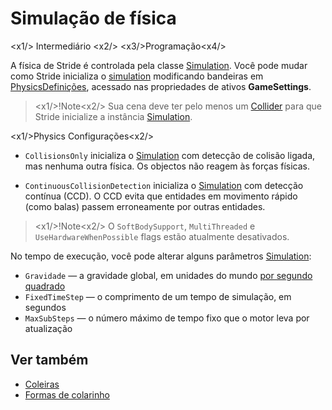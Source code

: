 # Simulação de física

<x1\/> Intermediário <x2\/>
<x3\/>Programação<x4\/>

A física de Stride é controlada pela classe [Simulation](xref:Stride.Physics.Simulation).
Você pode mudar como Stride inicializa o [simulation](xref:Stride.Physics.Simulation) modificando bandeiras em [PhysicsDefinições](xref:Stride.Physics.PhysicsSettings), acessado nas propriedades de ativos **GameSettings**.

> <x1\/>!Note<x2\/>
> Sua cena deve ter pelo menos um [Collider](colliders.md) para que Stride inicialize a instância [Simulation](xref:Stride.Physics.Simulation).

<x1\/>Physics Configurações<x2\/>

* `CollisionsOnly` inicializa o [Simulation](xref:Stride.Physics.Simulation) com detecção de colisão ligada, mas nenhuma outra física. Os objectos não reagem às forças físicas.

* `ContinuousCollisionDetection` inicializa o [Simulation](xref:Stride.Physics.Simulation) com detecção contínua (CCD). O CCD evita que entidades em movimento rápido (como balas) passem erroneamente por outras entidades.

> <x1\/>!Note<x2\/>
> O ``SoftBodySupport``, ``MultiThreaded`` e ``UseHardwareWhenPossible`` flags estão atualmente desativados.

No tempo de execução, você pode alterar alguns parâmetros [Simulation](xref:Stride.Physics.Simulation):

* `Gravidade` — a gravidade global, em unidades do mundo [ por segundo quadrado](../game-studio/world-units.md)
* `FixedTimeStep` — o comprimento de um tempo de simulação, em segundos
* `MaxSubSteps` — o número máximo de tempo fixo que o motor leva por atualização

## Ver também
* [Coleiras](colliders.md)
* [Formas de colarinho](collider-shapes.md)